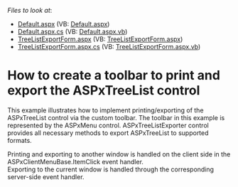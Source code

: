 <!-- default file list -->
*Files to look at*:

* [Default.aspx](./CS/WebSite/Default.aspx) (VB: [Default.aspx](./VB/WebSite/Default.aspx))
* [Default.aspx.cs](./CS/WebSite/Default.aspx.cs) (VB: [Default.aspx.vb](./VB/WebSite/Default.aspx.vb))
* [TreeListExportForm.aspx](./CS/WebSite/TreeListExportForm.aspx) (VB: [TreeListExportForm.aspx](./VB/WebSite/TreeListExportForm.aspx))
* [TreeListExportForm.aspx.cs](./CS/WebSite/TreeListExportForm.aspx.cs) (VB: [TreeListExportForm.aspx.vb](./VB/WebSite/TreeListExportForm.aspx.vb))
<!-- default file list end -->
# How to create a toolbar to print and export the ASPxTreeList control


<p>This example illustrates how to implement printing/exporting of the ASPxTreeList control via the custom toolbar. The toolbar in this example is represented by the ASPxMenu control. ASPxTreeListExporter control provides all necessary methods to export ASPxTreeList to supported formats.</p><p>Printing and exporting to another window is handled on the client side in the ASPxClientMenuBase.ItemClick event handler.<br />
Exporting to the current window is handled through the corresponding server-side event handler.</p>

<br/>


